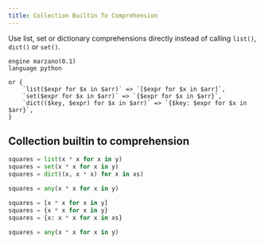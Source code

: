 ```yaml
---
title: Collection Builtin To Comprehension
---
```


Use list, set or dictionary comprehensions directly instead of calling `list()`, `dict()` or `set()`.

```grit
engine marzano(0.1)
language python

or {
    `list($expr for $x in $arr)` => `[$expr for $x in $arr]`,
    `set($expr for $x in $arr)` => `{$expr for $x in $arr}`,
    `dict(($key, $expr) for $x in $arr)` => `{$key: $expr for $x in $arr}`,
}
```

## Collection builtin to comprehension

```python
squares = list(x * x for x in y)
squares = set(x * x for x in y)
squares = dict((x, x * x) for x in xs)

squares = any(x * x for x in y)
```

```python
squares = [x * x for x in y]
squares = {x * x for x in y}
squares = {x: x * x for x in xs}

squares = any(x * x for x in y)
```
